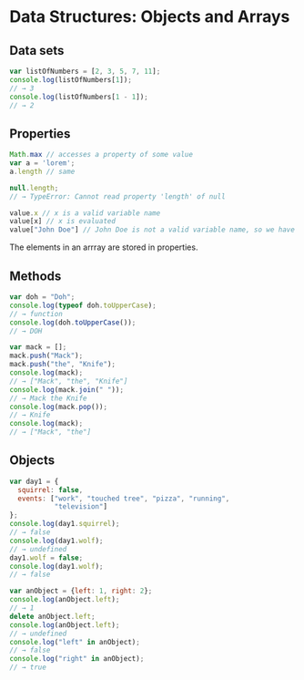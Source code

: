 # Data Structures: Objects and Arrays

## Data sets

```js
var listOfNumbers = [2, 3, 5, 7, 11];
console.log(listOfNumbers[1]);
// → 3
console.log(listOfNumbers[1 - 1]);
// → 2
```

## Properties

```js
Math.max // accesses a property of some value
var a = 'lorem';
a.length // same
```

```js
null.length;
// → TypeError: Cannot read property 'length' of null
```

```js
value.x // x is a valid variable name
value[x] // x is evaluated
value["John Doe"] // John Doe is not a valid variable name, so we have to use quotes
```

The elements in an arrray are stored in properties.

## Methods

```js
var doh = "Doh";
console.log(typeof doh.toUpperCase);
// → function
console.log(doh.toUpperCase());
// → DOH
```

```js
var mack = [];
mack.push("Mack");
mack.push("the", "Knife");
console.log(mack);
// → ["Mack", "the", "Knife"]
console.log(mack.join(" "));
// → Mack the Knife
console.log(mack.pop());
// → Knife
console.log(mack);
// → ["Mack", "the"]
```

## Objects

```js
var day1 = {
  squirrel: false,
  events: ["work", "touched tree", "pizza", "running",
           "television"]
};
console.log(day1.squirrel);
// → false
console.log(day1.wolf);
// → undefined
day1.wolf = false;
console.log(day1.wolf);
// → false
```

```js
var anObject = {left: 1, right: 2};
console.log(anObject.left);
// → 1
delete anObject.left;
console.log(anObject.left);
// → undefined
console.log("left" in anObject);
// → false
console.log("right" in anObject);
// → true
```
